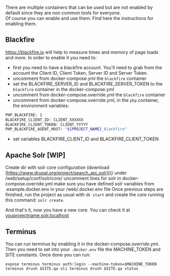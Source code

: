 There are multiple containers that can be used but are not enabled by default since they are non common tools for everyone.  
Of course you can enable and use them. Find here the instructions for enabling them.


## Blackfire
https://blackfire.io will help to measure times and memory of page loads and more. 
In order to enable it you need to:
- first you need to have a blackfire account. You'll need to grab from the account the Client ID, Client Token, Server ID and Server Token.
- uncomment from docker-compose.yml the `blackfire` container
- set the BLACKFIRE_SERVER_ID and BLACKFIRE_SERVER_TOKEN to the `blackfire` container in the docker-compose.yml
- uncomment from docker-compose.override.yml the `blackfire` container
- uncomment from docker-compose.override.yml, in the `php` container, the environment variables:
```bash
PHP_BLACKFIRE: 1
BLACKFIRE_CLIENT_ID: CLIENT_XXXXXX  
BLACKFIRE_CLIENT_TOKEN: CLIENT_YYYYY  
PHP_BLACKFIRE_AGENT_HOST: "${PROJECT_NAME}_blackfire"
```
- set variables BLACKFIRE_CLIENT_ID and BLACKFIRE_CLIENT_TOKEN

## Apache Solr [WIP]
Create dir with solr core configuration (download [https://www.drupal.org/project/search_api_solr]()) under /web/setup/conf/solr/core/
uncomment lines for solr in docker-compose.override.yml
make sure you have defined solr variables from .example.docker.env in your /web/.docker.env file
Once previous steps are finished, run the project as usual with `dk start` and create the core running this command: `solr create`.  
  
And that's it, now you have a new core. You can check it at [youprojectname.solr.localhost]()

## Terminus
You can run terminus by enabling it in the docker-compose.override.yml. Then you need to set into your `.docker.env` file the MACHINE_TOKEN and SITE constants.
Once done you can run:

`expose terminus
terminus auth:login --machine-token=$MACHINE_TOKEN
terminus drush $SITE.qa uli
terminus drush $SITE.qa status`
